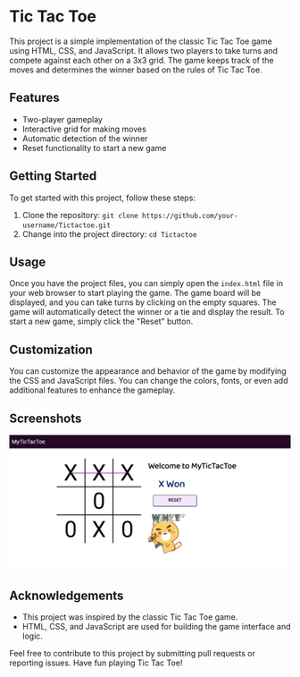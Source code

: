 # Tic Tac Toe

This project is a simple implementation of the classic Tic Tac Toe game using HTML, CSS, and JavaScript. It allows two players to take turns and compete against each other on a 3x3 grid. The game keeps track of the moves and determines the winner based on the rules of Tic Tac Toe.

## Features

- Two-player gameplay
- Interactive grid for making moves
- Automatic detection of the winner
- Reset functionality to start a new game

## Getting Started

To get started with this project, follow these steps:

1. Clone the repository: `git clone https://github.com/your-username/Tictactoe.git`
2. Change into the project directory: `cd Tictactoe`

## Usage

Once you have the project files, you can simply open the `index.html` file in your web browser to start playing the game. The game board will be displayed, and you can take turns by clicking on the empty squares. The game will automatically detect the winner or a tie and display the result. To start a new game, simply click the "Reset" button.

## Customization

You can customize the appearance and behavior of the game by modifying the CSS and JavaScript files. You can change the colors, fonts, or even add additional features to enhance the gameplay.

## Screenshots

![Gameplay Screenshot](https://github.com/Vsurya30/Tictactoe/blob/main/Tic-Tac-Toe.png)



## Acknowledgements

- This project was inspired by the classic Tic Tac Toe game.
- HTML, CSS, and JavaScript are used for building the game interface and logic.

Feel free to contribute to this project by submitting pull requests or reporting issues. Have fun playing Tic Tac Toe!

